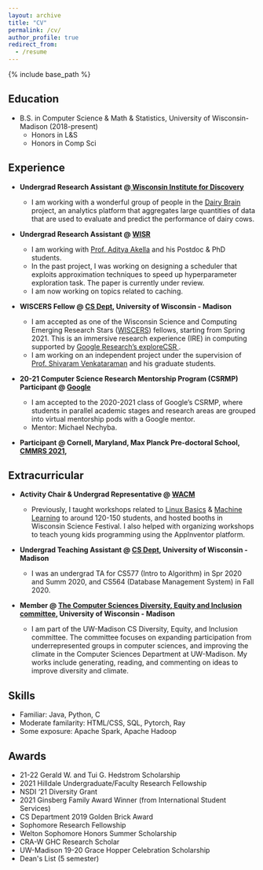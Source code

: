 ```yaml
---
layout: archive
title: "CV"
permalink: /cv/
author_profile: true
redirect_from:
  - /resume
---
```


{% include base_path %}

Education
-----
* B.S. in Computer Science & Math & Statistics, University of Wisconsin-Madison (2018-present)
	* Honors in L&S
	* Honors in Comp Sci 

Experience
-----
* **Undergrad Research Assistant @[ Wisconsin Institute for Discovery](https://wid.wisc.edu/)**
	* I am working with a wonderful group of people in the [Dairy Brain](https://dairybrain.wisc.edu/team/) project, an analytics platform that aggregates large quantities of data that are used to evaluate and predict the performance of dairy cows.  
* **Undergrad Research Assistant @ [WISR](https://wisr.cs.wisc.edu/)**
	* I am working with [Prof. Aditya Akella](http://pages.cs.wisc.edu/~akella/) and his Postdoc & PhD students. 
	* In the past project, I was working on designing a scheduler that exploits approximation techniques to speed up hyperparameter exploration task. The paper is currently under review.
	* I am now working on topics related to caching. 
* **WISCERS Fellow @ [CS Dept](https://www.cs.wisc.edu/), University of Wisconsin - Madison**
	* I am accepted as one of the Wisconsin Science and Computing Emerging Research Stars ([WISCERS](https://wiscers.cs.wisc.edu/)) fellows, starting from Spring 2021. This is an immersive research experience (IRE) in computing supported by [Google Research’s exploreCSR ](research.google/outreach/exploreCSR). 
	* I am working on an independent project under the supervision of [Prof. Shivaram Venkataraman](https://shivaram.org/)  and his graduate students. 
* **20-21 Computer Science Research Mentorship Program (CSRMP) Participant @ [Google](https://research.google/outreach/csrmp/)**
	* I am accepted to the 2020-2021 class of Google’s CSRMP, where students in parallel academic stages and research areas are grouped into virtual mentorship pods with a Google mentor. 
	* Mentor: Michael Nechyba. 

* **Participant @ Cornell, Maryland, Max Planck Pre-doctoral School, [CMMRS 2021](https://cmmrs.mpi-sws.org/),**



Extracurricular
-----
* **Activity Chair & Undergrad Representative @ [WACM](https://wacm.cs.wisc.edu/)** 
	* Previously, I taught workshops related to [Linux Basics](https://wacm.cs.wisc.edu/events.html) & [Machine Learning](https://github.com/lynnliu030/wacm-ml-workshop) to around 120-150 students, and hosted booths in Wisconsin Science Festival. I also helped with organizing workshops to teach young kids programming using the AppInventor platform. 
* **Undergrad Teaching Assistant @ [CS Dept](https://www.cs.wisc.edu/), University of Wisconsin - Madison**
	* I was an undergrad TA for CS577 (Intro to Algorithm) in Spr 2020 and Summ 2020, and CS564 (Database Management System) in Fall 2020.

* **Member @ [The Computer Sciences Diversity, Equity and Inclusion committee](https://www.cs.wisc.edu/), University of Wisconsin - Madison**
	* I am part of the UW-Madison CS Diversity, Equity, and Inclusion committee. The committee focuses on expanding participation from underrepresented groups in computer sciences, and improving the climate in the Computer Sciences Department at UW-Madison. My works include generating, reading, and commenting on ideas to improve diversity and climate. 
	
Skills
------
* Familiar: Java, Python, C
* Moderate familarity: HTML/CSS, SQL, Pytorch, Ray 
* Some exposure: Apache Spark, Apache Hadoop

Awards
------
* 21-22 Gerald W. and Tui G. Hedstrom Scholarship
* 2021 Hilldale Undergraduate/Faculty Research Fellowship
* NSDI ‘21 Diversity Grant 
* 2021 Ginsberg Family Award Winner (from International Student Services) 
* CS Department 2019 Golden Brick Award 
* Sophomore Research Fellowship
* Welton Sophomore Honors Summer Scholarship
* CRA-W GHC Research Scholar 
* UW-Madison 19-20 Grace Hopper Celebration Scholarship
* Dean's List (5 semester) 

